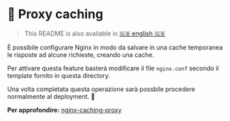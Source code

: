 # 🧺 Proxy caching

> This README is also available in [🇬🇧 english 🇬🇧](./README.md)

È possibile configurare Nginx in modo da salvare in una cache temporanea le risposte ad alcune richieste, creando una cache.

Per attivare questa feature basterà modificare il file `nginx.conf` secondo il template fornito in questa directory.

Una volta completata questa operazione sarà possbile procedere normalmente al deployment. 🚀

**Per approfondire:** [nginx-caching-proxy](https://www.sheshbabu.com/posts/nginx-caching-proxy/)
